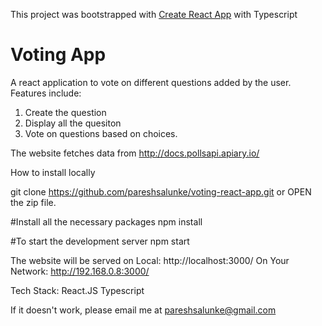 This project was bootstrapped with [Create React App](https://github.com/facebook/create-react-app) with Typescript

<h1> Voting App </h1>

A react application to vote on different questions added by the user. Features include:
1) Create the question
2) Display all the quesiton
3) Vote on questions based on choices.

The website fetches data from http://docs.pollsapi.apiary.io/

How to install locally

git clone https://github.com/pareshsalunke/voting-react-app.git or OPEN the zip file.

#Install all the necessary packages
npm install

#To start the development server
npm start

The website will be served on
Local:            http://localhost:3000/
On Your Network:  http://192.168.0.8:3000/

Tech Stack:
React.JS
Typescript

If it doesn't work, please email me at pareshsalunke@gmail.com
